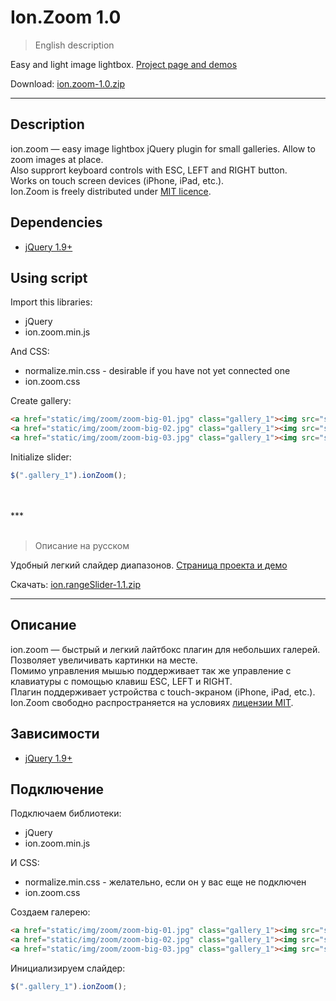 # Ion.Zoom 1.0

> English description

Easy and light image lightbox. <a href="http://ionden.com/a/plugins/ion.zoom/">Project page and demos</a>

Download: <a href="http://ionden.com/a/plugins/ion.zoom/ion.zoom-1.0.zip">ion.zoom-1.0.zip</a>

***

## Description
ion.zoom — easy image lightbox jQuery plugin for small galleries. Allow to zoom images at place.<br />
Also supprort keyboard controls with ESC, LEFT and RIGHT button.<br />
Works on touch screen devices (iPhone, iPad, etc.).<br />
Ion.Zoom is freely distributed under <a href="http://ionden.com/a/licence-en.html" target="_blank">MIT licence</a>.


## Dependencies
* <a href="http://jquery.com/" target="_blank">jQuery 1.9+</a>

## Using script

Import this libraries:
* jQuery
* ion.zoom.min.js

And CSS:
* normalize.min.css - desirable if you have not yet connected one
* ion.zoom.css

Create gallery:
```html
<a href="static/img/zoom/zoom-big-01.jpg" class="gallery_1"><img src="static/img/zoom/zoom-small-01.jpg" alt="" /></a>
<a href="static/img/zoom/zoom-big-02.jpg" class="gallery_1"><img src="static/img/zoom/zoom-small-02.jpg" alt="" /></a>
<a href="static/img/zoom/zoom-big-03.jpg" class="gallery_1"><img src="static/img/zoom/zoom-small-03.jpg" alt="" /></a>
```

Initialize slider:
```javascript
$(".gallery_1").ionZoom();
```

<br />
<br />
***
<br />
<br />


> Описание на русском

Удобный легкий слайдер диапазонов. <a href="http://ionden.com/a/plugins/ion.rangeSlider/">Страница проекта и демо</a>

Скачать: <a href="http://ionden.com/a/plugins/ion.rangeSlider/ion.rangeSlider-1.1.zip">ion.rangeSlider-1.1.zip</a>

***

## Описание
ion.zoom — быстрый и легкий лайтбокс плагин для небольших галерей. Позволяет увеличивать картинки на месте.<br />
Помимо управления мышью поддерживает так же управление с клавиатуры с помощью клавиш ESC, LEFT и RIGHT.<br />
Плагин поддерживает устройства с touch-экраном (iPhone, iPad, etc.).<br />
Ion.Zoom свободно распространяется на условиях <a href="http://ionden.com/a/licence.html" target="_blank">лицензии MIT</a>.


## Зависимости
* <a href="http://jquery.com/" target="_blank">jQuery 1.9+</a>


## Подключение

Подключаем библиотеки:
* jQuery
* ion.zoom.min.js

И CSS:
* normalize.min.css - желательно, если он у вас еще не подключен
* ion.zoom.css

Создаем галерею:
```html
<a href="static/img/zoom/zoom-big-01.jpg" class="gallery_1"><img src="static/img/zoom/zoom-small-01.jpg" alt="" /></a>
<a href="static/img/zoom/zoom-big-02.jpg" class="gallery_1"><img src="static/img/zoom/zoom-small-02.jpg" alt="" /></a>
<a href="static/img/zoom/zoom-big-03.jpg" class="gallery_1"><img src="static/img/zoom/zoom-small-03.jpg" alt="" /></a>
```

Инициализируем слайдер:
```javascript
$(".gallery_1").ionZoom();
```
